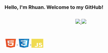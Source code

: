 ### Hello, I'm Rhuan. Welcome to my GitHub!

##

<div align="center">
  <a href="https://github.com/rhuanvk">
  <img height="180em" src="https://github-readme-stats.vercel.app/api?username=rhuanvk&show_icons=true&theme=dracula&include_all_commits=true&count_private=true"/>
  <img height="180em" src="https://github-readme-stats.vercel.app/api/top-langs/?username=rhuanvk&layout=compact&langs_count=7&theme=dracula"/>
</div>

##
  
<div style="display: inline_block"><br>
  <img align="center" alt="Rh-HTML" height="30" width="40" src="https://raw.githubusercontent.com/devicons/devicon/master/icons/html5/html5-original.svg">
  <img align="center" alt="Rh-CSS" height="30" width="40" src="https://raw.githubusercontent.com/devicons/devicon/master/icons/css3/css3-original.svg">
  <img align="center" alt="Rh-Js" height="30" width="40" src="https://raw.githubusercontent.com/devicons/devicon/master/icons/javascript/javascript-plain.svg">
</div>

<!--
**rhuanvk/rhuanvk** is a ✨ _special_ ✨ repository because its `README.md` (this file) appears on your GitHub profile.

Here are some ideas to get you started:

- 🔭 I’m currently working on ...
- 🌱 I’m currently learning ...
- 👯 I’m looking to collaborate on ...
- 🤔 I’m looking for help with ...
- 💬 Ask me about ...
- 📫 How to reach me: ...
- 😄 Pronouns: ...
- ⚡ Fun fact: ...
-->
